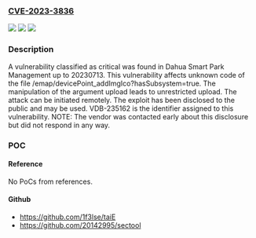 ### [CVE-2023-3836](https://cve.mitre.org/cgi-bin/cvename.cgi?name=CVE-2023-3836)
![](https://img.shields.io/static/v1?label=Product&message=Smart%20Park%20Management&color=blue)
![](https://img.shields.io/static/v1?label=Version&message=%3D%2020230713%20&color=brighgreen)
![](https://img.shields.io/static/v1?label=Vulnerability&message=CWE-434%20Unrestricted%20Upload&color=brighgreen)

### Description

A vulnerability classified as critical was found in Dahua Smart Park Management up to 20230713. This vulnerability affects unknown code of the file /emap/devicePoint_addImgIco?hasSubsystem=true. The manipulation of the argument upload leads to unrestricted upload. The attack can be initiated remotely. The exploit has been disclosed to the public and may be used. VDB-235162 is the identifier assigned to this vulnerability. NOTE: The vendor was contacted early about this disclosure but did not respond in any way.

### POC

#### Reference
No PoCs from references.

#### Github
- https://github.com/1f3lse/taiE
- https://github.com/20142995/sectool

